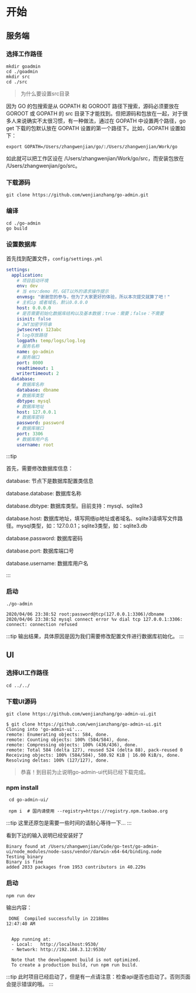 # 开始

## 服务端

### 选择工作路径

```shell
mkdir goadmin
cd ./goadmin
mkdir src
cd ./src
```
> 为什么要设置src目录

因为 GO 的包搜索是从 GOPATH 和 GOROOT 路径下搜索，源码必须要放在 GOROOT 或 GOPATH 的 src 目录下才能找到。但把源码和包放在一起，对于很多人来说确实不太很习惯，有一种做法，通过在 GOPATH 中设置两个路径，go get 下载的包默认放在 GOPATH 设置的第一个路径下。比如，GOPATH 设置如下：

```shell
export GOPATH=/Users/zhangwenjian/go/:/Users/zhangwenjian/Work/go
```

如此就可以把工作区设在 /Users/zhangwenjian/Work/go/src，而安装包放在 /Users/zhangwenjian/go/src。

### 下载源码

```shell
git clone https://github.com/wenjianzhang/go-admin.git
```

### 编译

```shell
cd ./go-admin
go build
```

### 设置数据库

首先找到配置文件，`config/settings.yml`

```yml
settings:
  application:  
    # 项目启动环境
    env: dev  
    # 当 env:demo 时，GET以外的请求操作提示
    envmsg: "谢谢您的参与，但为了大家更好的体验，所以本次提交就算了吧！"
    # 主机ip 或者域名，默认0.0.0.0
    host: 0.0.0.0
    # 是否需要初始化数据库结构以及基本数据；true：需要；false：不需要
    isinit: false  
    # JWT加密字符串
    jwtsecret: 123abc  
    # log存放路径
    logpath: temp/logs/log.log
    # 服务名称
    name: go-admin
    # 服务端口
    port: 8000
    readtimeout: 1
    writertimeout: 2
  database:
    # 数据库名称
    database: dbname
    # 数据库类型
    dbtype: mysql
    # 数据库地址
    host: 127.0.0.1  
    # 数据库密码
    password: password  
    # 数据库端口
    port: 3306
    # 数据库用户名
    username: root
```

:::tip

首先，需要修改数据库信息：

database: 节点下是数据库配置类信息

database.database: 数据库名称

database.dbtype: 数据库类型。目前支持：mysql、sqlite3

database.host: 数据库地址，填写网络ip地址或者域名、sqlite3请填写文件路径。mysql类型，如：127.0.0.1；sqlite3类型，如：sqlite3.db

database.password: 数据库密码

database.port: 数据库端口号

database.username: 数据库用户名

:::

### 启动

```shell
./go-admin
```

```shell
2020/04/06 23:38:52 root:password@tcp(127.0.0.1:3306)/dbname
2020/04/06 23:38:52 mysql connect error %v dial tcp 127.0.0.1:3306: connect: connection refused
```

:::tip
输出结果，具体原因是因为我们需要修改配置文件进行数据库初始化。
:::

## UI

### 选择UI工作路径

```shell
cd ../../
```

### 下载UI源码

```shell
git clone https://github.com/wenjianzhang/go-admin-ui.git
```

```shell
$ git clone https://github.com/wenjianzhang/go-admin-ui.git
Cloning into 'go-admin-ui'...
remote: Enumerating objects: 584, done.
remote: Counting objects: 100% (584/584), done.
remote: Compressing objects: 100% (436/436), done.
remote: Total 584 (delta 127), reused 524 (delta 88), pack-reused 0
Receiving objects: 100% (584/584), 580.92 KiB | 16.00 KiB/s, done.
Resolving deltas: 100% (127/127), done.
```

> 恭喜！到目前为止说明go-admin-ui代码已经下载完成。

### npm install

```shell
 cd go-admin-ui/

 npm i  # 国内请使用 --registry=https://registry.npm.taobao.org

 ```

:::tip
这里还原包是需要一些时间的请耐心等待一下...
:::

看到下边的输入说明已经安装好了

```shell
Binary found at /Users/zhangwenjian/Code/go-test/go-admin-ui/node_modules/node-sass/vendor/darwin-x64-64/binding.node
Testing binary
Binary is fine
added 2033 packages from 1953 contributors in 40.229s
```

### 启动

```shell
npm run dev
```

输出内容：

```shell
 DONE  Compiled successfully in 22188ms                                                                                                         12:47:40 AM


  App running at:
  - Local:   http://localhost:9530/
  - Network: http://192.168.3.12:9530/

  Note that the development build is not optimized.
  To create a production build, run npm run build.
```

:::tip
此时项目已经启动了，但是有一点请注意：检查api是否也启动了。否则页面会提示错误的哦。
:::
